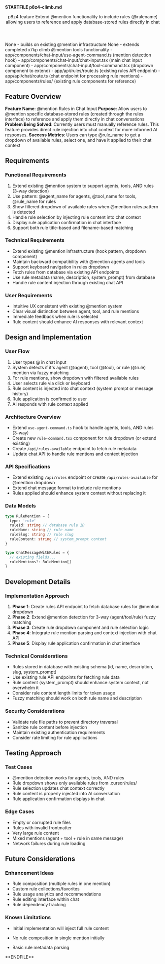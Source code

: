 **STARTFILE p8z4-climb.md**
<Climb>
  <header>
    <id>p8z4</id>
    <type>feature</type>
    <description>Extend @mention functionality to include rules (@rulename) allowing users to reference and apply database-stored rules directly in chat</description>
  </header>
  <newDependencies>None - builds on existing @mention infrastructure</newDependencies>
  <prerequisiteChanges>None - extends completed x7kp climb @mention tools functionality</prerequisiteChanges>
  <relevantFiles>
    - app/components/chat-input/use-agent-command.ts (mention detection hook)
    - app/components/chat-input/chat-input.tsx (main chat input component)  
    - app/components/chat-input/tool-command.tsx (dropdown component to extend)
    - app/api/rules/route.ts (existing rules API endpoint)
    - app/api/chat/route.ts (chat endpoint for processing rule mentions)
    - app/components/rules/ (existing rule components for reference)
  </relevantFiles>
  <everythingElse>
    
## Feature Overview

**Feature Name**: @mention Rules in Chat Input
**Purpose**: Allow users to @mention specific database-stored rules (created through the rules interface) to reference and apply them directly in chat conversations
**Problem Being Solved**: Currently users must manually reference rules. This feature provides direct rule injection into chat context for more informed AI responses.
**Success Metrics**: Users can type @rule_name to get a dropdown of available rules, select one, and have it applied to their chat context

## Requirements

### Functional Requirements
1. Extend existing @mention system to support agents, tools, AND rules (3-way detection)
2. Use pattern: @agent_name for agents, @tool_name for tools, @rule_name for rules
3. Show filtered dropdown of available rules when @mention rules pattern is detected
4. Handle rule selection by injecting rule content into chat context
5. Display rule application confirmation in chat interface
6. Support both rule title-based and filename-based matching

### Technical Requirements
- Extend existing @mention infrastructure (hook pattern, dropdown component)
- Maintain backward compatibility with @mention agents and tools
- Support keyboard navigation in rules dropdown
- Fetch rules from database via existing API endpoints
- Use rule metadata (name, description, system_prompt) from database
- Handle rule content injection through existing chat API

### User Requirements
- Intuitive UX consistent with existing @mention system
- Clear visual distinction between agent, tool, and rule mentions
- Immediate feedback when rule is selected
- Rule content should enhance AI responses with relevant context

## Design and Implementation

### User Flow
1. User types @ in chat input
2. System detects if it's agent (@agent), tool (@tool), or rule (@rule) mention via fuzzy matching
3. For rule mentions, show dropdown with filtered available rules
4. User selects rule via click or keyboard
5. Rule content is injected into chat context (system prompt or message history)
6. Rule application is confirmed to user
7. AI responds with rule context applied

### Architecture Overview
- Extend `use-agent-command.ts` hook to handle agents, tools, AND rules (3-way)
- Create new `rule-command.tsx` component for rule dropdown (or extend existing)
- Create `/api/rules-available` endpoint to fetch rule metadata
- Update chat API to handle rule mentions and context injection

### API Specifications
- Extend existing `/api/rules` endpoint or create `/api/rules-available` for @mention dropdown
- Extend chat message format to include rule mentions
- Rules applied should enhance system context without replacing it

### Data Models
```typescript
type RuleMention = {
  type: 'rule'
  ruleId: string // database rule ID
  ruleName: string // rule name
  ruleSlug: string // rule slug
  ruleContent: string // system_prompt content
}

type ChatMessageWithRules = {
  // existing fields...
  ruleMentions?: RuleMention[]
}
```

## Development Details

### Implementation Approach
1. **Phase 1**: Create rules API endpoint to fetch database rules for @mention dropdown
2. **Phase 2**: Extend @mention detection for 3-way (agent/tool/rule) fuzzy matching  
3. **Phase 3**: Create rule dropdown component and rule selection logic
4. **Phase 4**: Integrate rule mention parsing and context injection with chat API
5. **Phase 5**: Display rule application confirmation in chat interface

### Technical Considerations
- Rules stored in database with existing schema (id, name, description, slug, system_prompt)
- Use existing rule API endpoints for fetching rule data
- Rule content (system_prompt) should enhance system context, not overwhelm it
- Consider rule content length limits for token usage
- Fuzzy matching should work on both rule name and description

### Security Considerations
- Validate rule file paths to prevent directory traversal
- Sanitize rule content before injection
- Maintain existing authentication requirements
- Consider rate limiting for rule applications

## Testing Approach

### Test Cases
- @mention detection works for agents, tools, AND rules
- Rule dropdown shows only available rules from .cursor/rules/
- Rule selection updates chat context correctly
- Rule content is properly injected into AI conversation
- Rule application confirmation displays in chat

### Edge Cases
- Empty or corrupted rule files
- Rules with invalid frontmatter
- Very large rule content
- Mixed mentions (agent + tool + rule in same message)
- Network failures during rule loading

## Future Considerations

### Enhancement Ideas
- Rule composition (multiple rules in one mention)
- Custom rule collections/favorites
- Rule usage analytics and recommendations
- Rule editing interface within chat
- Rule dependency tracking

### Known Limitations
- Initial implementation will inject full rule content
- No rule composition in single mention initially
- Basic rule metadata parsing

  </everythingElse>
</Climb>
**ENDFILE** 